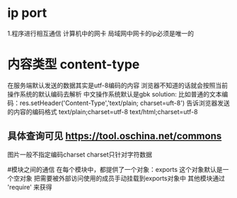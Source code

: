 # ip port
1.程序进行相互通信
计算机中的网卡 局域网中网卡的ip必须是唯一的


# 内容类型 content-type
在服务端默认发送的数据其实是utf-8编码的内容
浏览器不知道的话就会按照当前操作系统的默认编码去解析
中文操作系统默认是gbk
solution:  比如普通的文本编码：res.setHeader('Content-Type','text/plain; charset=uft-8')
告诉浏览器发送的内容的编码格式
text/plain;charset=utf-8
text/html;charset=utf-8
## 具体查询可见 https://tool.oschina.net/commons
图片一般不指定编码charset
charset只针对字符数据

#模块之间的通信
在每个模块中，都提供了一个对象：exports
这个对象默认是一个空对象
把需要被外部访问使用的成员手动挂载到exports对象中
其他模块通过 'require' 来获得
